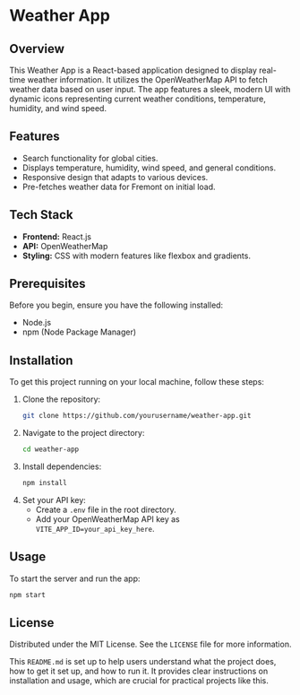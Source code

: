 # Weather App

## Overview
This Weather App is a React-based application designed to display real-time weather information. It utilizes the OpenWeatherMap API to fetch weather data based on user input. The app features a sleek, modern UI with dynamic icons representing current weather conditions, temperature, humidity, and wind speed.

## Features
- Search functionality for global cities.
- Displays temperature, humidity, wind speed, and general conditions.
- Responsive design that adapts to various devices.
- Pre-fetches weather data for Fremont on initial load.

## Tech Stack
- **Frontend:** React.js
- **API:** OpenWeatherMap
- **Styling:** CSS with modern features like flexbox and gradients.

## Prerequisites
Before you begin, ensure you have the following installed:
- Node.js
- npm (Node Package Manager)

## Installation
To get this project running on your local machine, follow these steps:
1. Clone the repository:
   ```bash
   git clone https://github.com/yourusername/weather-app.git
2. Navigate to the project directory:
   ```bash
   cd weather-app
3. Install dependencies:
   ```bash
   npm install
4. Set your API key:
   - Create a `.env` file in the root directory.
   - Add your OpenWeatherMap API key as `VITE_APP_ID=your_api_key_here`.

## Usage
To start the server and run the app:
```bash
npm start
```

## License
Distributed under the MIT License. See the `LICENSE` file for more information.

This `README.md` is set up to help users understand what the project does, how to get it set up, and how to run it. It provides clear instructions on installation and usage, which are crucial for practical projects like this.

